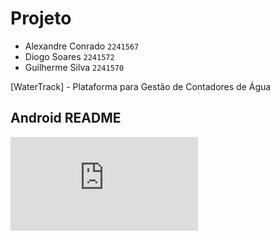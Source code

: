 # Projeto
 * Alexandre Conrado `2241567`
 * Diogo Soares `2241572`
 * Guilherme Silva `2241570`

[WaterTrack] - Plataforma para Gestão de Contadores de Água

## Android README
![](https://github.com/Gugas749/WaterTrack/blob/main/%5BANDROID%5D/README_ANDROID.md)

